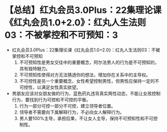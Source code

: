 # 【总结】红丸会员3.0Plus：22集理论课《红丸会员1.0+2.0》：红丸人生法则03：不被掌控和不可预知：3

-   红丸会员3.0Plus：22集理论课《红丸会员1.0+2.0》：红丸人生法则03：不被掌控和不可预知
    1.  不可预知性是男女交往中的重要概念，阿尔法男人的行为是不可预知的，具有独特魅力。
    2.  不可预知性使得对方无法猜透你的想法，增加你在关系中的主导权。
    3.  不可控性是另一个重要概念，女性希望控制男性，但男性应保持一定的不可控性，以满足女性真实欲望。
-   男朋友应该对女朋友做的行为，蓝色药丸违背真实两性动态，不能让女孩控制行为，要找到行为可控和不可控的平衡。
    1.  行为一部分可控一部分不可控，建立领导者位置。
    2.  领导者不需要向下属解释行为，不必向女人解释行为。
    3.  男人要100%主导，承担后果，不让女人主导，保持不可预知性和不可控制性。